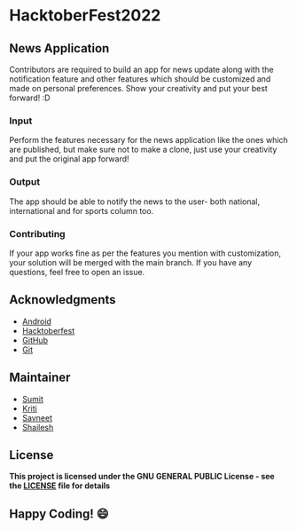 
# HacktoberFest2022
## News Application

Contributors are required to build an app for news update along with the notification feature and other features which should be customized and made on personal preferences. Show your creativity and put your best forward! :D

### Input
Perform the features necessary for the news application like the ones which are published, but make sure not to make a clone, just use your creativity and put the original app forward!

### Output
The app should be able to notify the news to the user- both national, international and for sports column too.

### Contributing
If your app works fine as per the features you mention with customization, your solution will be merged with the main branch. If you have any questions, feel free to open an issue.

## Acknowledgments
- [Android](https://developer.android.com/docs)
- [Hacktoberfest](https://hacktoberfest.digitalocean.com/)
- [GitHub](https://github.com)
- [Git](https://git-scm.com/)

## Maintainer
- [Sumit](https://github.com/isumitmalhotra)
- [Kriti](https://github.com/kritigupta45)
- [Savneet](https://github.com/savneetkaur03)
- [Shailesh](https://github.com/ShaileshKumar007)

## License
**This project is licensed under the GNU GENERAL PUBLIC License - see the [LICENSE](../../LICENSE) file for details**


## Happy Coding! :smile:
